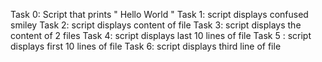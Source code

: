 Task 0: Script that prints " Hello World "
 Task 1: script displays confused smiley 
 Task 2: script displays content of file 
 Task 3: script displays the content of 2 files 
 Task 4: script displays last 10 lines of file 
 Task 5 : script displays first 10 lines of file 
 Task 6: script displays third line of file 

